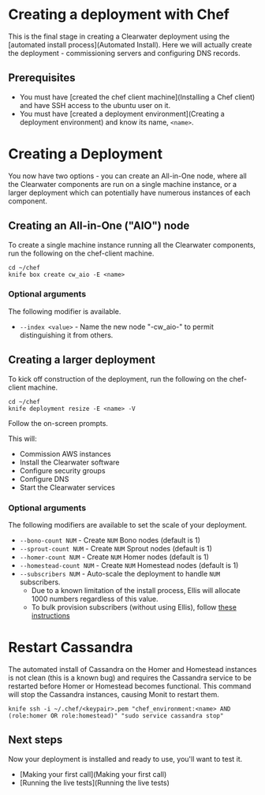 # Creating a deployment with Chef

This is the final stage in creating a Clearwater deployment using the [automated install process](Automated Install).  Here we will actually create the deployment - commissioning servers and configuring DNS records.

## Prerequisites

* You must have [created the chef client machine](Installing a Chef client) and have SSH access to the ubuntu user on it.
* You must have [created a deployment environment](Creating a deployment environment) and know its name, `<name>`.

# Creating a Deployment

You now have two options - you can create an All-in-One node, where all the Clearwater components are run on a single machine instance, or a larger deployment which can potentially have numerous instances of each component.

## Creating an All-in-One ("AIO") node

To create a single machine instance running all the Clearwater components, run the following on the chef-client machine.

	cd ~/chef
	knife box create cw_aio -E <name>

### Optional arguments

The following modifier is available.

* `--index <value>` - Name the new node "<name>-cw_aio-<value>" to permit distinguishing it from others.

## Creating a larger deployment

To kick off construction of the deployment, run the following on the chef-client machine.

    cd ~/chef
    knife deployment resize -E <name> -V

Follow the on-screen prompts.

This will:

* Commission AWS instances
* Install the Clearwater software
* Configure security groups
* Configure DNS
* Start the Clearwater services

### Optional arguments

The following modifiers are available to set the scale of your deployment.

* `--bono-count NUM` - Create `NUM` Bono nodes (default is 1)
* `--sprout-count NUM` - Create `NUM` Sprout nodes (default is 1)
* `--homer-count NUM` - Create `NUM` Homer nodes (default is 1)
* `--homestead-count NUM` - Create `NUM` Homestead nodes (default is 1)
* `--subscribers NUM` - Auto-scale the deployment to handle `NUM` subscribers.
  - Due to a known limitation of the install process, Ellis will allocate 1000 numbers regardless of this value.
  - To bulk provision subscribers (without using Ellis), follow [these instructions](https://github.com/Metaswitch/crest/blob/master/src/metaswitch/crest/tools/sstable_provisioning/README.md)

# Restart Cassandra

The automated install of Cassandra on the Homer and Homestead instances is not clean (this is a known bug) and requires the Cassandra service to be restarted before Homer or Homestead becomes functional.  This command will stop the Cassandra instances, causing Monit to restart them.

    knife ssh -i ~/.chef/<keypair>.pem "chef_environment:<name> AND (role:homer OR role:homestead)" "sudo service cassandra stop"

## Next steps

Now your deployment is installed and ready to use, you'll want to test it.

* [Making your first call](Making your first call)
* [Running the live tests](Running the live tests)